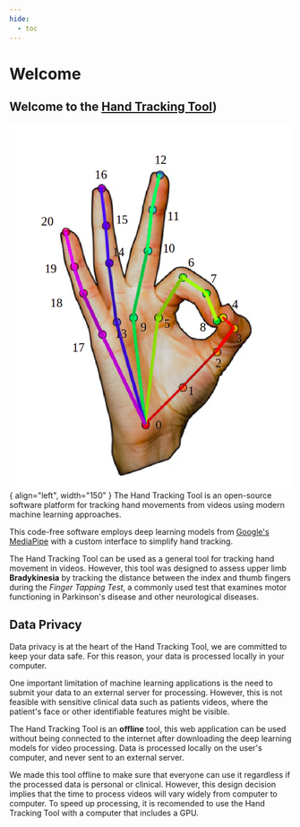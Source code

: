 ```yaml
---
hide:
  - toc
---
```


# Welcome 

## Welcome to the [Hand Tracking Tool](https://dguari1.github.io/hand_tracking/))


![Hand Landmarks](114002639-acf37300-987a-11eb-9f98-81fea72d9792.png){ align="left", width="150" }
The Hand Tracking Tool is an open-source software platform for tracking hand movements from videos using modern machine learning approaches. 

This code-free software employs deep learning models from [Google's MediaPipe](https://google.github.io/mediapipe/solutions/hands.html) with a custom interface to simplify hand tracking. 


The Hand Tracking Tool can be used as a general tool for tracking hand movement in videos. However, this tool was designed to assess upper limb **Bradykinesia** by tracking the distance between the index and thumb fingers during the *Finger Tapping Test*, a commonly used test that examines motor functioning in Parkinson's disease and other neurological diseases. 

## Data Privacy

Data privacy is at the heart of the Hand Tracking Tool, we are  committed to keep your data safe. For this reason, your data is processed locally in your computer. 

One important limitation of machine learning applications is the need to submit your data to an external server for processing. However, this is not feasible with sensitive clinical data such as patients videos, where the patient's face or other identifiable features might be visible.

The Hand Tracking Tool is an **offline** tool, this web application can be used without being connected to the internet after downloading the deep learning models for video processing. Data is processed locally on the user's computer, and never sent to an external server. 

We made this tool offline to make sure that everyone can use it regardless if the processed data is personal or clinical. However, this design decision implies that the time to process videos will vary widely from computer to computer. To speed up processing, it is recomended to use the Hand Tracking Tool with a computer that includes a GPU. 

